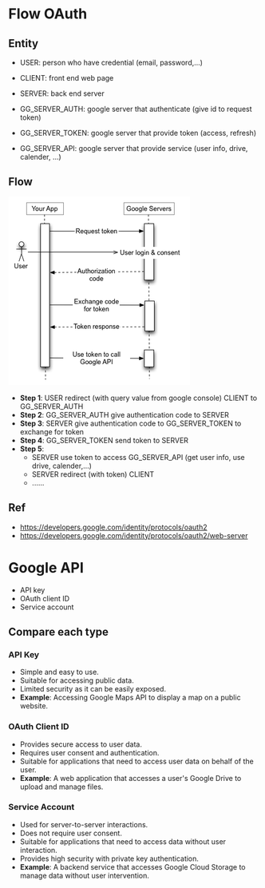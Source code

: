 # Flow OAuth

## Entity

- USER: person who have credential (email, password,...)

- CLIENT: front end web page
- SERVER: back end server

- GG_SERVER_AUTH: google server that authenticate (give id to request token)
- GG_SERVER_TOKEN: google server that provide token (access, refresh)
- GG_SERVER_API: google server that provide service (user info, drive, calender, ...)

## Flow

![Authentication Flow](/flow.png "Authentication flow")

- **Step 1**: USER redirect (with query value from google console) CLIENT to GG_SERVER_AUTH
- **Step 2**: GG_SERVER_AUTH give authentication code to SERVER
- **Step 3**: SERVER give authentication code to GG_SERVER_TOKEN to exchange for token
- **Step 4**: GG_SERVER_TOKEN send token to SERVER
- **Step 5**:
  - SERVER use token to access GG_SERVER_API (get user info, use drive, calender,...)
  - SERVER redirect (with token) CLIENT
  - ......

## Ref

- https://developers.google.com/identity/protocols/oauth2
- https://developers.google.com/identity/protocols/oauth2/web-server

# Google API

- API key
- OAuth client ID
- Service account

## Compare each type

### API Key

- Simple and easy to use.
- Suitable for accessing public data.
- Limited security as it can be easily exposed.
- **Example**: Accessing Google Maps API to display a map on a public website.

### OAuth Client ID

- Provides secure access to user data.
- Requires user consent and authentication.
- Suitable for applications that need to access user data on behalf of the user.
- **Example**: A web application that accesses a user's Google Drive to upload and manage files.

### Service Account

- Used for server-to-server interactions.
- Does not require user consent.
- Suitable for applications that need to access data without user interaction.
- Provides high security with private key authentication.
- **Example**: A backend service that accesses Google Cloud Storage to manage data without user intervention.
